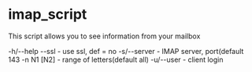 # imap_script
This script allows you to see information from your mailbox

-h/--help
--ssl - use ssl, def = no
-s/--server - IMAP server, port(default 143
-n N1 [N2] - range of letters(default all)
-u/--user - client login
